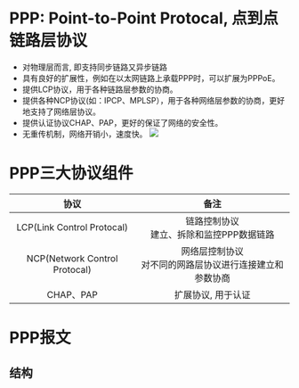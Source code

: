 # PPP: Point-to-Point Protocal, 点到点链路层协议

- 对物理层而言, 即支持同步链路又异步链路
- 具有良好的扩展性，例如在以太网链路上承载PPP时，可以扩展为PPPoE。
- 提供LCP协议，用于各种链路层参数的协商。
- 提供各种NCP协议(如：IPCP、MPLSP），用于各种网络层参数的协商，更好地支持了网络层协议。
- 提供认证协议CHAP、PAP，更好的保证了网络的安全性。
- 无重传机制，网络开销小，速度快。
![](https://cgqin.github.io/images//202212122338878.png)

# PPP三大协议组件 

|协议|备注|
|:----:|:-----:|
|LCP(Link Control Protocal)|链路控制协议<br/>建立、拆除和监控PPP数据链路|
|NCP(Network Control Protocal)|网络层控制协议<br/>对不同的网路层协议进行连接建立和参数协商|
|CHAP、PAP|扩展协议, 用于认证|

# PPP报文

## 结构

